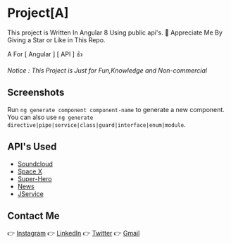 # Project[A]

This project is Written In Angular 8 Using public api's.
:wave: Appreciate Me By Giving a Star or Like in This Repo.

A For [ Angular ] [ API ] :thumbsup:

*Notice : This Project is Just for Fun,Knowledge and Non-commercial*

## Screenshots
Run `ng generate component component-name` to generate a new component. You can also use `ng generate directive|pipe|service|class|guard|interface|enum|module`.

## API's Used

- [Soundcloud](https://developers.soundcloud.com)
- [Space X](https://docs.spacexdata.com/?version=latest)
- [Super-Hero](https://akabab.github.io/superhero-api/)
- [News](https://newsapi.org/)
- [JService](https://github.com/sottenad/jService)

## Contact Me

:point_right: [Instagram]()
:point_right: [LinkedIn]()
:point_right: [Twitter]()
:point_right: [Gmail]()

